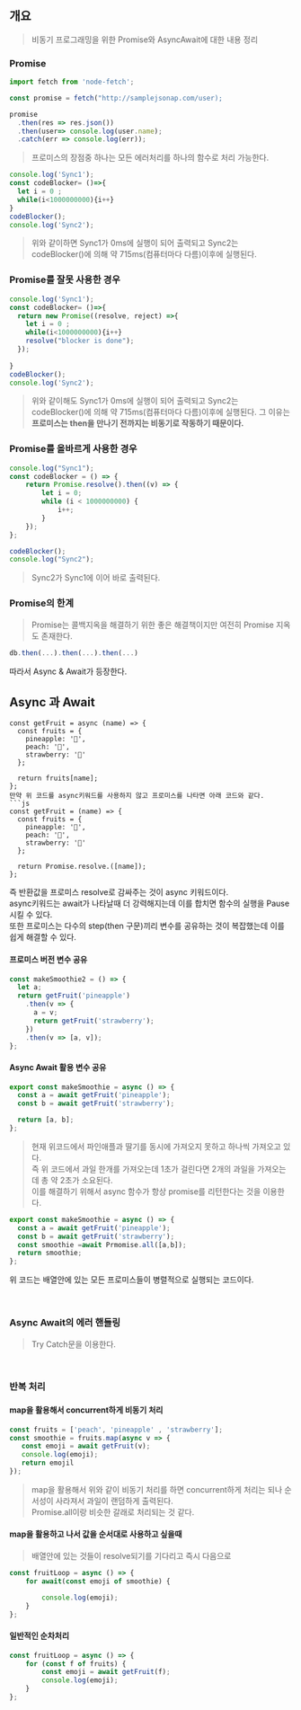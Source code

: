 ## 개요

> 비동기 프로그래밍을 위한 Promise와 AsyncAwait에 대한 내용 정리

### Promise

```js
import fetch from 'node-fetch';

const promise = fetch("http://samplejsonap.com/user);

promise
  .then(res => res.json())
  .then(user=> console.log(user.name);
  .catch(err => console.log(err));

```
> 프로미스의 장점중 하나는 모든 에러처리를 하나의 함수로 처리 가능한다.  

```js
console.log('Sync1');
const codeBlocker= ()=>{
  let i = 0 ;
  while(i<1000000000){i++}
}
codeBlocker();
console.log('Sync2');

```
> 위와 같이하면 Sync1가 0ms에 실행이 되어 출력되고 Sync2는 codeBlocker()에 의해 약 715ms(컴퓨터마다 다름)이후에 실행된다.

### Promise를 잘못 사용한 경우
```js
console.log('Sync1');
const codeBlocker= ()=>{ 
  return new Promise((resolve, reject) =>{
    let i = 0 ;
    while(i<1000000000){i++}
    resolve("blocker is done");
  });
  
}
codeBlocker();
console.log('Sync2');

```
> 위와 같이해도 Sync1가 0ms에 실행이 되어 출력되고 Sync2는 codeBlocker()에 의해 약 715ms(컴퓨터마다 다름)이후에 실행된다.
그 이유는 **프로미스는 then을 만나기 전까지는 비동기로 작동하기 때문이다.**

### Promise를 올바르게 사용한 경우
```js
console.log("Sync1");
const codeBlocker = () => {
	return Promise.resolve().then((v) => {
		let i = 0;
		while (i < 1000000000) {
			i++;
		}
	});
};

codeBlocker();
console.log("Sync2");
```
> Sync2가 Sync1에 이어 바로 출력된다.

### Promise의 한계
> Promise는 콜백지옥을 해결하기 위한 좋은 해결책이지만 여전히 Promise 지옥도 존재한다.
```js
db.then(...).then(...).then(...)
```
따라서 Async & Await가 등장한다.


## Async 과 Await
```
const getFruit = async (name) => {
  const fruits = {
    pineapple: '🍍',
    peach: '🍑',
    strawberry: '🍓'
  };

  return fruits[name];
};
만약 위 코드를 async키워드를 사용하지 않고 프로미스를 나타면 아래 코드와 같다.  
```js
const getFruit = (name) => {
  const fruits = {
    pineapple: '🍍',
    peach: '🍑',
    strawberry: '🍓'
  };

  return Promise.resolve.([name]);
};
```
즉 반환값을 프로미스 resolve로 감싸주는 것이 async 키워드이다.  
async키워드는 await가 나타날때 더 강력해지는데 이를 합치면 함수의 실행을 Pause 시킬 수 있다.  
또한 프로미스는 다수의 step(then 구문)끼리 변수를 공유하는 것이 복잡했는데 이를 쉽게 해결할 수 있다.
#### 프로미스 버전 변수 공유
```js
const makeSmoothie2 = () => {
  let a;
  return getFruit('pineapple')
    .then(v => {
      a = v;
      return getFruit('strawberry');
    })
    .then(v => [a, v]);
};
```
#### Async Await 활용 변수 공유
```js
export const makeSmoothie = async () => {
  const a = await getFruit('pineapple');
  const b = await getFruit('strawberry');

  return [a, b];
};
```

> 현재 위코드에서 파인애플과 딸기를 동시에 가져오지 못하고 하나씩 가져오고 있다.  
즉 위 코드에서 과일 한개를 가져오는데 1초가 걸린다면 2개의 과일을 가져오는데 총 약 2초가 소요된다.  
이를 해결하기 위해서 async 함수가 항상 promise를 리턴한다는 것을 이용한다.

```js
export const makeSmoothie = async () => {
  const a = await getFruit('pineapple');
  const b = await getFruit('strawberry');
  const smoothie =await Prmomise.all([a,b]);
  return smoothie;
};
```
위 코드는 배열안에 있는 모든 프로미스들이 병렬적으로 실행되는 코드이다.  

<br>

### Async Await의 에러 핸들링
> Try Catch문을 이용한다.  

<br>


### 반복 처리
#### map을 활용해서 concurrent하게 비동기 처리
```js
const fruits = ['peach', 'pineapple' , 'strawberry'];
const smoothie = fruits.map(async v => {
   const emoji = await getFruit(v);
   console.log(emoji);
   return emojil
});

```
> map을 활용해서 위와 같이 비동기 처리를 하면 concurrent하게 처리는 되나 순서성이 사라져서 과일이 랜덤하게 출력된다.  
> Promise.all이랑 비슷한 갈래로 처리되는 것 같다.

#### map을 활용하고 나서 값을 순서대로 사용하고 싶을때
> 배열안에 있는 것들이 resolve되기를 기다리고 즉시 다음으로
```js
const fruitLoop = async () => {
	for await(const emoji of smoothie) {

		console.log(emoji);
	}
};
```

#### 일반적인 순차처리
```js
const fruitLoop = async () => {
	for (const f of fruits) {
		const emoji = await getFruit(f);
		console.log(emoji);
	}
};
```
